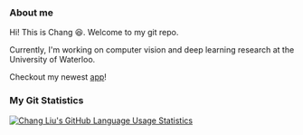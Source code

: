 ### About me
Hi! This is Chang :laughing:. Welcome to my git repo. 

Currently, I'm working on computer vision and deep learning research at the University of Waterloo.

Checkout my newest [app](https://deepnash.streamlit.app/)!

### My Git Statistics
<!-- [![Top Langs](https://github-readme-stats.vercel.app/api?username=hellochang&theme=rose_pine&show_icons=true)](https://github.com/hellochang) -->

[![Chang Liu's GitHub Language Usage Statistics](https://github-readme-stats.vercel.app/api/top-langs?username=hellochang&hide=html,scss,stylus,blade,jupyter%20notebook,css,shell,batchfile,dockerfile,typescript&theme=rose_pine&show_icons=true)](https://github.com/hellochang)
